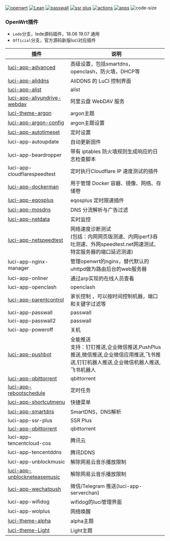 [![openwrt](https://img.shields.io/badge/source-openwrt-magenta.svg?style=flat&logo=appveyor)](https://github.com/openwrt/openwrt) 
[![Lean](https://img.shields.io/badge/source-Lean-red.svg?style=flat&logo=appveyor)](https://github.com/coolsnowwolf/lede) 
[![passwall](https://img.shields.io/badge/passwall-xiaorouji-orange.svg?style=flat&logo=appveyor)](https://github.com/xiaorouji/openwrt-passwall) 
[![ssr plus](https://img.shields.io/badge/ssrplus-fw876-blue.svg?style=flat&logo=appveyor)](https://github.com/fw876/helloworld)
[![actions](https://img.shields.io/badge/actions-roa-tomato.svg?style=flat&logo=appveyor)](https://github.com/roacn/build-actions) 
[![apps](https://img.shields.io/badge/compile-roa-deeppink.svg?style=flat&logo=appveyor)](https://github.com/roacn/compile-packages)
![code-size](https://img.shields.io/github/languages/code-size/roacn/openwrt-packages?color=blueviolet)

### OpenWrt插件

- `Lede`分支，lede源码插件，18.06 19.07 通用
- `Official`分支，官方源码新版luci对应插件

| 插件                                                         | 说明                                                          |
| ------------------------------------------------------------ | ------------------------------------------------------------- |
| [luci-app-advanced](https://github.com/sirpdboy/luci-app-advanced) | 高级设置，包括smartdns，openclash，防火墙，DHCP等       |
| [luci-app-aliddns](https://github.com/honwen/luci-app-aliddns) | AliDDNS 的 LuCI 控制界面                                    |
| [luci-app-alist](https://github.com/sbwml/luci-app-alist)     | alist                                                        |
| [luci-app-aliyundrive-webdav](https://github.com/messense/aliyundrive-webdav/) | 阿里云盘 WebDAV 服务                        |
| [luci-theme-argon](https://github.com/jerrykuku/luci-theme-argon) | argon主题                                                |
| [luci-app-argon-config](https://github.com/jerrykuku/luci-app-argon-config) | argon主题设置                                  |
| [luci-app-autotimeset](https://github.com/sirpdboy/luci-app-autotimeset) | 定时设置                                          |
| luci-app-autoupdate                                          | 自动更新固件                                                  |
| luci-app-beardropper                                         | 带有 iptables 防火墙规则生成响应的日志检查脚本                |
| luci-app-cloudflarespeedtest                                 | 定时执行Cloudflare IP 速度测试的插件                          |
| [luci-app-dockerman](https://github.com/lisaac/luci-app-dockerman) | 用于管理 Docker 容器、镜像、网络、存储卷                |
| [luci-app-eqosplus](https://github.com/sirpdboy/luci-app-eqosplus) | eqosplus 定时限速插件                                   |
| [luci-app-mosdns](https://github.com/sbwml/luci-app-mosdns)  | DNS 分流解析与广告过滤                                        |
| [luci-app-netdata](https://github.com/sirpdboy/luci-app-netdata) | 实时监控                                                  |
| [luci-app-netspeedtest](https://github.com/sirpdboy/NetSpeedTest) | 网络速度诊断测试<br />(包括：内网网页版测速、内网iperf3吞吐测速、外网speedtest.net网速测试、特定服务器的端口延迟测速) |
| luci-app-nginx-manager                                       | 管理openwrt的nginx，替代默认的uhttpd做为路由后台的web服务器   |
| luci-app-onliner                                             | 通过arp实现的在线人员查看                                     |
| luci-app-openclash                                           | openclash                                                     |
| [luci-app-parentcontrol](https://github.com/sirpdboy/luci-app-parentcontrol) | 家长控制 ，可以按时间控制机器，端口和关键字过滤等  |
| luci-app-passwall                                            | passwall                                                      |
| luci-app-passwall2                                           | passwall                                                      |
| luci-app-poweroff                                            | 关机                                                          |
| [luci-app-pushbot](https://github.com/zzsj0928/luci-app-pushbot) | 全能推送<br />支持：钉钉推送,企业微信推送,PushPlus推送,微信推送,企业微信应用推送,飞书推送,钉钉机器人推送,企业微信机器人推送,飞书机器人 |
| [luci-app-qbittorrent](https://github.com/sbwml/luci-app-qbittorrent) | qbittorrent                                          |
| [luci-app-rebootschedule](https://github.com/DevOpenWRT-Router/luci-app-rebootschedule)| 定时任务                            |
| [luci-app-shortcutmenu](https://github.com/doushang/luci-app-shortcutmenu/) | 快捷菜单                                       |
| [luci-app-smartdns](https://github.com/pymumu/luci-app-smartdns) | SmartDNS，DNS解析                                         |
| luci-app-ssr-plus                                            | SSR Plus                                                      |
| [luci-app-qbittorrent](https://github.com/sbwml/luci-app-qbittorrent)   | qbittorrent                                        |
| luci-app-tencentcloud-cos                                    | 腾讯云                                                        |
| luci-app-tencentddns                                         | 腾讯DDNS                                                      |
| luci-app-unblockmusic                                        | 解除网易云音乐播放限制                                        |
| [luci-app-unblockneteasemusic](https://github.com/UnblockNeteaseMusic/luci-app-unblockneteasemusic) | 解除网易云音乐播放限制 |
| [luci-app-wechatpush](https://github.com/tty228/luci-app-wechatpush.git) | 微信/Telegram 推送(luci-app-serverchan)           |
| luci-app-wifidog                                             | wifidog的luci管理界面                                         |
| luci-app-wolplus                                             | 网络唤醒                                                      |
| [luci-theme-alpha](https://github.com/derisamedia/luci-theme-alpha) | alpha主题                                              |
| [luci-theme-Light](https://github.com/Aslin-Ameng/luci-theme-Light)| Light主题                                               |